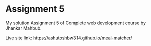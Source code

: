 # Assignment 5
My solution Assignment 5 of Complete web development course by Jhankar Mahbub.

Live site link: <https://ashutoshbw314.github.io/meal-matcher/>
